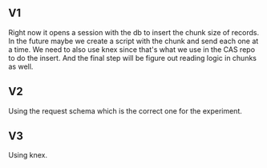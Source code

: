 ## V1
Right now it opens a session with the db to insert the chunk size of records. In the future maybe we create a script with the chunk and send each one at a time. We need to also use knex since that's what we use in the CAS repo to do the insert. And the final step will be figure out reading logic in chunks as well.

## V2 
Using the request schema which is the correct one for the experiment.

## V3 
Using knex.
